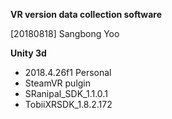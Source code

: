 **VR version data collection software**

[20180818] Sangbong Yoo


**Unity 3d**
- 2018.4.26f1 Personal
- SteamVR pulgin
- SRanipal_SDK_1.1.0.1
- TobiiXRSDK_1.8.2.172
